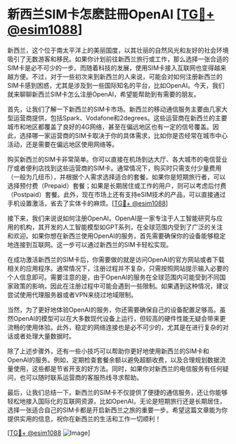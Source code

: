 # 新西兰SIM卡怎麽註冊OpenAI [[TG💪+ @esim1088](https://t.me/s/esim1088)]

新西兰，这个位于南太平洋上的美丽国度，以其壮丽的自然风光和友好的社会环境吸引了无数游客和移民。如果你计划前往新西兰旅行或工作，那么选择一张合适的SIM卡是必不可少的一步。而随着科技的发展，使用SIM卡接入互联网也变得越来越方便。不过，对于一些初次来到新西兰的人来说，可能会对如何注册新西兰的SIM卡感到困惑，尤其是涉及到一些国际知名的平台，比如OpenAI。今天，我们就来聊聊新西兰SIM卡怎么注册OpenAI，希望能帮助到有需要的朋友。

首先，让我们了解一下新西兰的SIM卡市场。新西兰的移动通信服务主要由几家大型运营商提供，包括Spark、Vodafone和2degrees。这些运营商在新西兰的主要城市和地区都覆盖了良好的4G网络，甚至在偏远地区也有一定的信号覆盖。因此，选择哪一家运营商的SIM卡取决于你的具体需求，比如你是否经常在城市中心活动，还是需要在偏远地区使用网络等。

购买新西兰的SIM卡非常简单。你可以直接在机场到达大厅、各大城市的电信营业厅或者便利店找到这些运营商的SIM卡。通常情况下，购买时只需支付少量费用（一般为几纽币），并根据个人需求选择适合的套餐。如果你是短期旅行者，可以选择预付费（Prepaid）套餐；如果是长期居住或工作的用户，则可以考虑后付费（Postpaid）套餐。此外，现在市场上还有支持eSIM技术的产品，可以直接通过手机设置激活，省去了实体卡的麻烦。[[TG💪+ @esim1088](https://t.me/s/esim1088)]

接下来，我们来说说如何注册OpenAI。OpenAI是一家专注于人工智能研究与应用的机构，其开发的人工智能模型如GPT系列，在全球范围内受到了广泛的关注和欢迎。如果你想在新西兰使用OpenAI的服务，首先需要确保你的设备能够稳定地连接到互联网。这一步可以通过新西兰的SIM卡轻松实现。

在成功激活新西兰的SIM卡后，你需要做的就是访问OpenAI的官方网站或者下载相关的应用程序。通常情况下，注册过程并不复杂，只需按照网站提示输入必要的个人信息即可。需要注意的是，由于OpenAI的服务在全球范围内可能受到不同国家政策的影响，因此在注册过程中可能会遇到一些限制。如果遇到这种情况，建议尝试使用代理服务器或者VPN来绕过地域限制。

当然，为了更好地体验OpenAI的服务，你还需要确保自己的设备配置足够高。虽然OpenAI的模型可以在大多数现代设备上运行，但较高的硬件性能无疑会带来更流畅的使用体验。此外，稳定的网络连接也是必不可少的，尤其是在进行复杂的对话或者处理大量数据时。

除了上述步骤外，还有一些小技巧可以帮助你更好地使用新西兰的SIM卡和OpenAI的服务。例如，定期检查套餐余额以避免超额收费，以及合理规划数据流量使用，这些都是节省开支的好方法。同时，如果你对新西兰的电信服务有任何疑问，也可以随时联系运营商的客服热线寻求帮助。

最后，让我们总结一下。新西兰的SIM卡不仅提供了便捷的通信服务，还让你能够轻松地接入国际化的互联网资源，比如OpenAI。无论是短期旅行还是长期居住，选择一张适合自己的SIM卡都是开启新西兰之旅的重要一步。希望这篇文章能为你提供实用的信息，祝你在新西兰的生活和工作一切顺利！

[[TG💪+ @esim1088](https://t.me/s/esim1088) ![Image](https://i.postimg.cc/4NQfJmqS/Snipaste-2025-05-13-00-14-12.png)]